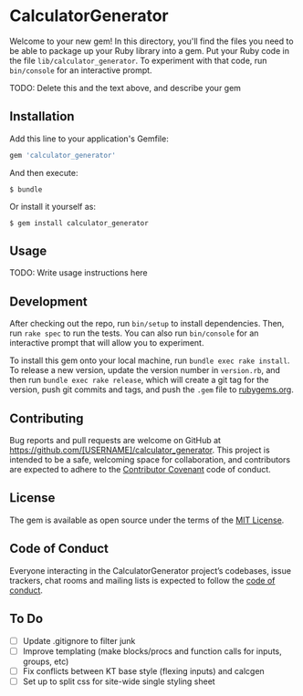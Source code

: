 # CalculatorGenerator

Welcome to your new gem! In this directory, you'll find the files you need to be able to package up your Ruby library into a gem. Put your Ruby code in the file `lib/calculator_generator`. To experiment with that code, run `bin/console` for an interactive prompt.

TODO: Delete this and the text above, and describe your gem

## Installation

Add this line to your application's Gemfile:

```ruby
gem 'calculator_generator'
```

And then execute:

    $ bundle

Or install it yourself as:

    $ gem install calculator_generator

## Usage

TODO: Write usage instructions here

## Development

After checking out the repo, run `bin/setup` to install dependencies. Then, run `rake spec` to run the tests. You can also run `bin/console` for an interactive prompt that will allow you to experiment.

To install this gem onto your local machine, run `bundle exec rake install`. To release a new version, update the version number in `version.rb`, and then run `bundle exec rake release`, which will create a git tag for the version, push git commits and tags, and push the `.gem` file to [rubygems.org](https://rubygems.org).

## Contributing

Bug reports and pull requests are welcome on GitHub at https://github.com/[USERNAME]/calculator_generator. This project is intended to be a safe, welcoming space for collaboration, and contributors are expected to adhere to the [Contributor Covenant](http://contributor-covenant.org) code of conduct.

## License

The gem is available as open source under the terms of the [MIT License](https://opensource.org/licenses/MIT).

## Code of Conduct

Everyone interacting in the CalculatorGenerator project’s codebases, issue trackers, chat rooms and mailing lists is expected to follow the [code of conduct](https://github.com/[USERNAME]/calculator_generator/blob/master/CODE_OF_CONDUCT.md).

## To Do

- [ ] Update .gitignore to filter junk
- [ ] Improve templating (make blocks/procs and function calls for inputs, groups, etc)
- [ ] Fix conflicts between KT base style (flexing inputs) and calcgen
- [ ] Set up to split css for site-wide single styling sheet
